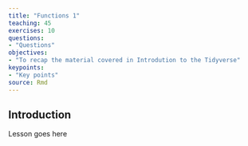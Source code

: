 ```yaml
---
title: "Functions 1"
teaching: 45
exercises: 10
questions:
- "Questions"
objectives:
- "To recap the material covered in Introdution to the Tidyverse"
keypoints:
- "Key points"
source: Rmd
---
```




## Introduction 


Lesson goes here
